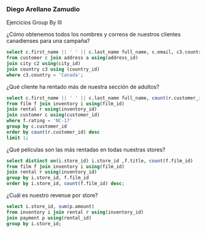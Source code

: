 ### Diego Arellano Zamudio
Ejercicios Group By III

¿Cómo obtenemos todos los nombres y correos de nuestros clientes canadienses para una campaña?

```sql
select c.first_name || ' ' || c.last_name full_name, c.email, c3.country 
from customer c join address a using(address_id)
join city c2 using(city_id)
join country c3 using (country_id)
where c3.country = 'Canada';
```
¿Qué cliente ha rentado más de nuestra sección de adultos?

```sql
select c.first_name || ' ' || c.last_name full_name, count(r.customer_id)
from film f join inventory i using(film_id) 
join rental r using(inventory_id)
join customer c using(customer_id)
where f.rating = 'NC-17'
group by c.customer_id 
order by count(r.customer_id) desc
limit 1;
```

¿Qué películas son las más rentadas en todas nuestras stores?

```sql
select distinct on(i.store_id) i.store_id ,f.title, count(f.film_id)
from film f join inventory i using(film_id)
join rental r using(inventory_id)
group by i.store_id, f.film_id 
order by i.store_id, count(f.film_id) desc;
```

¿Cuál es nuestro revenue por store?

```sql
select i.store_id, sum(p.amount)
from inventory i join rental r using(inventory_id)
join payment p using(rental_id)
group by i.store_id;
```
